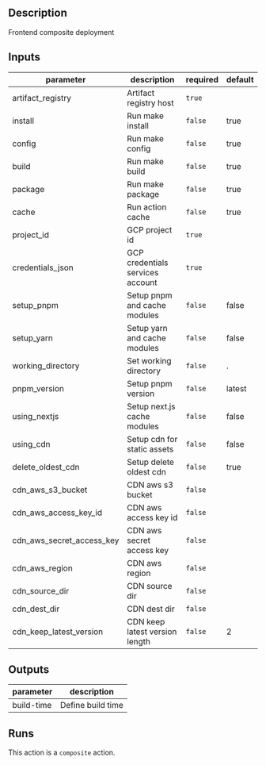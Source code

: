 <!-- action-docs-description -->
## Description

Frontend composite deployment
<!-- action-docs-description -->

<!-- action-docs-inputs -->
## Inputs

| parameter | description | required | default |
| --- | --- | --- | --- |
| artifact_registry | Artifact registry host | `true` |  |
| install | Run make install | `false` | true |
| config | Run make config | `false` | true |
| build | Run make build | `false` | true |
| package | Run make package | `false` | true |
| cache | Run action cache | `false` | true |
| project_id | GCP project id | `true` |  |
| credentials_json | GCP credentials services account | `true` |  |
| setup_pnpm | Setup pnpm and cache modules | `false` | false |
| setup_yarn | Setup yarn and cache modules | `false` | false |
| working_directory | Set working directory | `false` | . |
| pnpm_version | Setup pnpm version | `false` | latest |
| using_nextjs | Setup next.js cache modules | `false` | false |
| using_cdn | Setup cdn for static assets | `false` | false |
| delete_oldest_cdn | Setup delete oldest cdn | `false` | true |
| cdn_aws_s3_bucket | CDN aws s3 bucket | `false` |  |
| cdn_aws_access_key_id | CDN aws access key id | `false` |  |
| cdn_aws_secret_access_key | CDN aws secret access key | `false` |  |
| cdn_aws_region | CDN aws region | `false` |  |
| cdn_source_dir | CDN source dir | `false` |  |
| cdn_dest_dir | CDN dest dir | `false` |  |
| cdn_keep_latest_version | CDN keep latest version length | `false` | 2 |
<!-- action-docs-inputs -->

<!-- action-docs-outputs -->
## Outputs

| parameter | description |
| --- | --- |
| build-time | Define build time |
<!-- action-docs-outputs -->

<!-- action-docs-runs -->
## Runs

This action is a `composite` action.
<!-- action-docs-runs -->
